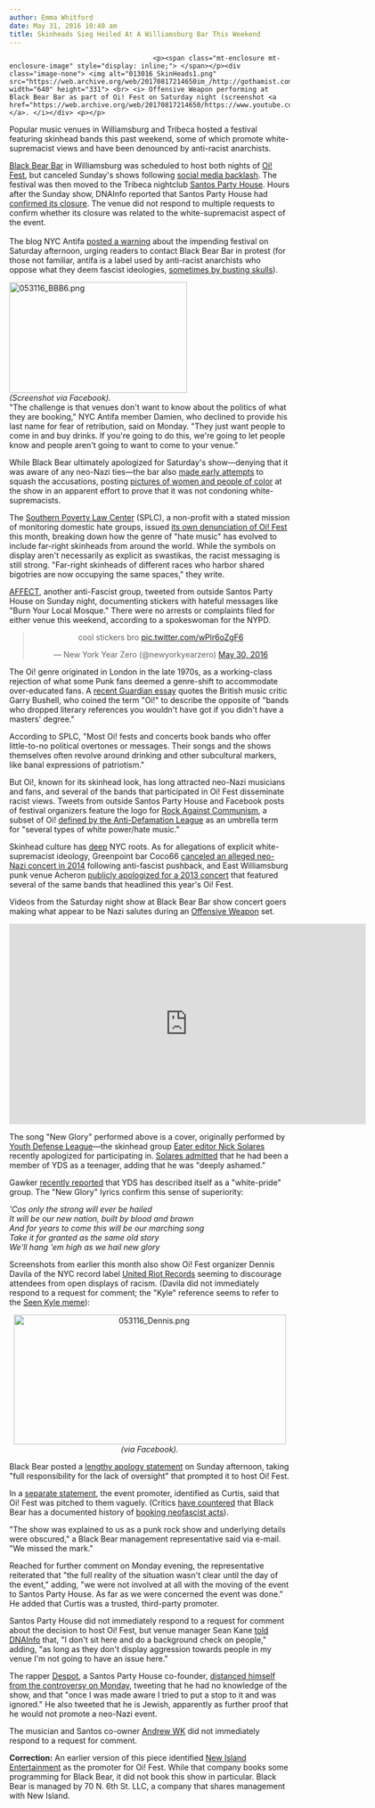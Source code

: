 ```yaml
---
author: Emma Whitford
date: May 31, 2016 10:40 am
title: Skinheads Sieg Heiled At A Williamsburg Bar This Weekend
---
```


	
										<p><span class="mt-enclosure mt-enclosure-image" style="display: inline;"> </span></p><div class="image-none"> <img alt="013016_SkinHeads1.png" src="https://web.archive.org/web/20170817214650im_/http://gothamist.com/attachments/nyc_ewhitford/013016_SkinHeads1.png" width="640" height="331"> <br> <i> Offensive Weapon performing at Black Bear Bar as part of Oi! Fest on Saturday night (screenshot <a href="https://web.archive.org/web/20170817214650/https://www.youtube.com/user/LonesoldierOi">via)</a>. </i></div> <p></p>

<p>Popular music venues in Williamsburg and Tribeca hosted a festival featuring skinhead bands this past weekend, some of which promote white-supremacist views and have been denounced by anti-racist anarchists. </p>

<p><a href="https://web.archive.org/web/20170817214650/http://www.blackbearbk.com/">Black Bear Bar</a> in Williamsburg was scheduled to host both nights of <a href="https://web.archive.org/web/20170817214650/https://www.facebook.com/photo.php?fbid=168639733499947&amp;set=a.100818103615444.1073741827.100010617630702&amp;type=3&amp;theater">Oi! Fest</a>, but canceled Sunday&apos;s shows following <a href="https://web.archive.org/web/20170817214650/https://www.facebook.com/search/top/?q=Black%20Bear%20Nazi">social media backlash</a>. The festival was then moved to the Tribeca nightclub <a href="https://web.archive.org/web/20170817214650/http://santospartyhaus.com/">Santos Party House</a>. Hours after the Sunday show, DNAInfo reported that Santos Party House had <a href="https://web.archive.org/web/20170817214650/https://www.dnainfo.com/new-york/20160530/chinatown/santos-party-house-closes-after-hosting-controversial-skinhead-fest">confirmed its closure</a>. The venue did not respond to multiple requests to confirm whether its closure was related to the white-supremacist aspect of the event. <br>
 <br>
The blog NYC Antifa <a href="https://web.archive.org/web/20170817214650/https://nycantifa.wordpress.com/2016/05/28/shut-down-the-pro-nazi-rac-oi-fest-tonight-at-the-black-bear/">posted a warning</a> about the impending festival on Saturday afternoon, urging readers to contact Black Bear Bar in protest (for those not familiar, antifa is a label used by anti-racist anarchists who oppose what they deem fascist ideologies, <a href="https://web.archive.org/web/20170817214650/https://twitter.com/newyorkyearzero/status/736748535694135296">sometimes by busting skulls</a>). </p>

<p><span class="mt-enclosure mt-enclosure-image" style="display: inline;"> </span></p><div class="image-right"> <img alt="053116_BBB6.png" src="https://web.archive.org/web/20170817214650im_/http://gothamist.com/attachments/nyc_ewhitford/053116_BBB6.png" width="319" height="199"> <br> <i style=" width:319px; ;display:block"> (Screenshot via Facebook). </i></div> &quot;The challenge is that venues don&apos;t want to know about the politics of what they are booking,&quot; NYC Antifa member Damien, who declined to provide his last name for fear of retribution, said on Monday. &quot;They just want people to come in and buy drinks. If you&apos;re going to do this, we&apos;re going to let people know and people aren&apos;t going to want to come to your venue.&quot; <p></p>

<p>While Black Bear ultimately apologized for Saturday&apos;s show&#x2014;denying that it was aware of any neo-Nazi ties&#x2014;the bar also <a href="https://web.archive.org/web/20170817214650/https://www.instagram.com/p/BF_-PB8C8SJ/">made early attempts</a> to squash the accusations, posting <a href="https://web.archive.org/web/20170817214650/https://www.facebook.com/100008603978928/activity/1549172598712858?comment_id=1549176308712487&amp;comment_tracking=%7B%22tn%22%3A%22R4%22%7D">pictures of women and people of color</a> at the show in an apparent effort to prove that it was not condoning white-supremacists.</p>

<p>The <a href="https://web.archive.org/web/20170817214650/https://www.splcenter.org/">Southern Poverty Law Center</a> (SPLC), a non-profit with a stated mission of monitoring domestic hate groups, issued <a href="https://web.archive.org/web/20170817214650/https://www.splcenter.org/hatewatch/2016/05/27/nyc-oi-fest-returns-new-york-city-new-kind-hate">its own denunciation of Oi! Fest</a> this month, breaking down how the genre of &quot;hate music&quot; has evolved to include far-right skinheads from around the world. While the symbols on display aren&apos;t necessarily as explicit as swastikas, the racist messaging is still strong. &quot;Far-right skinheads of different races who harbor shared bigotries are now occupying the same spaces,&quot; they write.</p>

<p><a href="https://web.archive.org/web/20170817214650/https://year0.org/">AFFECT</a>, another anti-Fascist group, tweeted from outside Santos Party House on Sunday night, documenting stickers with hateful messages like &quot;Burn Your Local Mosque.&quot; There were no arrests or complaints filed for either venue this weekend, according to a spokeswoman for the NYPD. </p>

<center><blockquote class="twitter-tweet" data-lang="en"><p lang="en" dir="ltr">cool stickers bro <a href="https://web.archive.org/web/20170817214650/https://t.co/wPlr6oZgF6">pic.twitter.com/wPlr6oZgF6</a></p>&#x2014; New York Year Zero (@newyorkyearzero) <a href="https://web.archive.org/web/20170817214650/https://twitter.com/newyorkyearzero/status/737121935134457856">May 30, 2016</a></blockquote>
<script async src="//web.archive.org/web/20170817214650js_/http://platform.twitter.com/widgets.js" charset="utf-8"></script></center>

<p>The Oi! genre originated in London in the late 1970s, as a working-class rejection of what some Punk fans deemed a genre-shift to accommodate over-educated fans. A <a href="https://web.archive.org/web/20170817214650/https://www.theguardian.com/music/2010/mar/18/oi-cockney-rejects-garry-bushell-interview">recent Guardian essay</a> quotes the British music critic Garry Bushell, who coined the term &quot;Oi!&quot; to describe the opposite of &quot;bands who dropped literary references you wouldn&apos;t have got if you didn&apos;t have a masters&apos; degree.&quot; </p>

<p>According to SPLC, &quot;Most Oi! fests and concerts book bands who offer little-to-no political overtones or messages. Their songs and the shows themselves often revolve around drinking and other subcultural markers, like banal expressions of patriotism.&quot; </p>

<p>But Oi!, known for its skinhead look, has long attracted neo-Nazi musicians and fans, and several of the bands that participated in Oi! Fest disseminate racist views. Tweets from outside Santos Party House and Facebook posts of festival organizers feature the logo for <a href="https://web.archive.org/web/20170817214650/https://en.wikipedia.org/wiki/Rock_Against_Communism">Rock Against Communism</a>, a subset of Oi! <a href="https://web.archive.org/web/20170817214650/http://www.adl.org/combating-hate/hate-on-display/c/rock-against-communism.html">defined by the Anti-Defamation League</a> as an umbrella term for &quot;several types of white power/hate music.&quot; </p>

<p>Skinhead culture has <a href="https://web.archive.org/web/20170817214650/http://www.newyorker.com/magazine/2015/03/09/united-blood">deep</a> NYC roots. As for allegations of explicit white-supremacist ideology, Greenpoint bar Coco66 <a href="https://web.archive.org/web/20170817214650/http://gothamist.com/2014/08/28/greenpoint_nazi_bands.php">canceled an alleged neo-Nazi concert in 2014</a> following anti-fascist pushback, and East Williamsburg punk venue Acheron <a href="https://web.archive.org/web/20170817214650/http://www.brooklynvegan.com/acheron-apologi/">publicly apologized for a 2013 concert</a> that featured several of the same bands that headlined this year&apos;s Oi! Fest. </p>

<p>Videos from the Saturday night show at Black Bear Bar show concert goers making what appear to be Nazi salutes during an <a href="https://web.archive.org/web/20170817214650/https://www.facebook.com/Offensive-Weapon-162435077156329/?fref=photo">Offensive Weapon</a> set. </p>

<p><iframe width="640" height="360" src="https://web.archive.org/web/20170817214650if_/https://www.youtube.com/embed/l-1ueJrHP-U" frameborder="0" allowfullscreen></iframe></p>

<p>The song &quot;New Glory&quot; performed above is a cover, originally performed by <a href="https://web.archive.org/web/20170817214650/https://en.wikipedia.org/wiki/Youth_Defense_League">Youth Defense League</a>&#x2014;the skinhead group <a href="https://web.archive.org/web/20170817214650/http://ny.eater.com/authors/nick-solares">Eater editor Nick Solares</a> recently apologized for participating in. <a href="https://web.archive.org/web/20170817214650/http://www.eater.com/2016/5/11/11659320/an-apology-from-nick-solares">Solares admitted</a> that he had been a member of YDS as a teenager, adding that he was &quot;deeply ashamed.&quot;</p>

<p>Gawker <a href="https://web.archive.org/web/20170817214650/http://gawker.com/eater-com-editor-placed-on-leave-after-apologizing-for-1776323349">recently reported</a> that YDS has described itself as a &quot;white-pride&quot; group. The &quot;New Glory&quot; lyrics confirm this sense of superiority:</p>

<p><em>&apos;Cos only the strong will ever be hailed<br>
It will be our new nation, built by blood and brawn<br>
And for years to come this will be our marching song<br>
Take it for granted as the same old story<br>
We&apos;ll hang &apos;em high as we hail new glory</em></p>

<p>Screenshots from earlier this month also show Oi! Fest organizer Dennis Davila of the NYC record label <a href="https://web.archive.org/web/20170817214650/http://unitedriotrecords.bigcartel.com/">United Riot Records</a> seeming to discourage attendees from open displays of racism. (Davila did not immediately respond to a request for comment; the &quot;Kyle&quot; reference seems to refer to the <a href="https://web.archive.org/web/20170817214650/http://knowyourmeme.com/memes/seen-kyle">Seen Kyle meme</a>): </p>

<center><span class="mt-enclosure mt-enclosure-image" style="display: inline;"> <div class="image-none"> <img alt="053116_Dennis.png" src="https://web.archive.org/web/20170817214650im_/http://gothamist.com/attachments/nyc_ewhitford/053116_Dennis.png" width="489" height="233"> <br> <i> (via Facebook). </i></div> </span></center>

<p>Black Bear posted a <a href="https://web.archive.org/web/20170817214650/https://www.facebook.com/blackbearbk/posts/1111418162233126">lengthy apology statement</a> on Sunday afternoon, taking &quot;full responsibility for the lack of oversight&quot; that prompted it to host Oi! Fest. </p>

<p>In a <a href="https://web.archive.org/web/20170817214650/https://www.facebook.com/photo.php?fbid=1111489318892677">separate statement</a>, the event promoter, identified as Curtis, said that Oi! Fest was pitched to them vaguely. (Critics <a href="https://web.archive.org/web/20170817214650/https://antifascistnews.net/2016/05/28/nazi-skinhead-concert-to-be-held-at-black-bear-bar-in-brooklyn/">have countered</a> that Black Bear has a documented history of <a href="https://web.archive.org/web/20170817214650/https://antifascistnews.net/2016/02/13/neofascist-heathen-harvest-neofolk-and-fascist-subcultural-entryism/">booking neofascist acts</a>). </p>

<p>&quot;The show was explained to us as a punk rock show and underlying details were obscured,&quot; a Black Bear management representative said via e-mail. &quot;We missed the mark.&quot; </p>

<p>Reached for further comment on Monday evening, the representative reiterated that &quot;the full reality of the situation wasn&apos;t clear until the day of the event,&quot; adding, &quot;we were not involved at all with the moving of the event to Santos Party House. As far as we were concerned the event was done.&quot; He added that Curtis was a trusted, third-party promoter. </p>

<p>Santos Party House did not immediately respond to a request for comment about the decision to host Oi! Fest, but venue manager Sean Kane <a href="https://web.archive.org/web/20170817214650/https://www.dnainfo.com/new-york/20160530/williamsburg/williamsburg-venue-cancels-festival-critics-say-is-linked-neo-nazism">told DNAInfo</a> that, &quot;I don&apos;t sit here and do a background check on people,&quot; adding, &quot;as long as they don&apos;t display aggression towards people in my venue I&apos;m not going to have an issue here.&quot; </p>

<p>The rapper <a href="https://web.archive.org/web/20170817214650/https://twitter.com/despotroast">Despot</a>, a Santos Party House co-founder, <a href="https://web.archive.org/web/20170817214650/http://pitchfork.com/news/65830-andrew-wks-nyc-club-santos-party-house-closed-amid-neo-nazi-controversy/">distanced himself from the controversy on Monday</a>, tweeting that he had no knowledge of the show, and that &quot;once I was made aware I tried to put a stop to it and was ignored.&quot; He also tweeted that he is Jewish, apparently as further proof that he would not promote a neo-Nazi event. </p>

<p>The musician and Santos co-owner <a href="https://web.archive.org/web/20170817214650/http://www.andrewwk.com/">Andrew WK</a> did not immediately respond to a request for comment. </p>

<p><strong>Correction:</strong> An earlier version of this piece identified <a href="https://web.archive.org/web/20170817214650/http://www.newislandgroup.com/">New Island Entertainment</a> as the promoter for Oi! Fest. While that company books some programming for Black Bear, it did not book this show in particular. Black Bear is managed by 70 N. 6th St. LLC, a company that shares management with New Island. </p>					
										
									
				